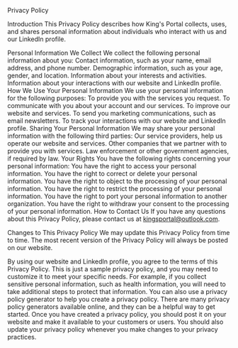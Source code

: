 Privacy Policy

Introduction
This Privacy Policy describes how King's Portal collects, uses, and shares personal information about individuals who interact with us and our LinkedIn profile.

Personal Information We Collect
We collect the following personal information about you:
Contact information, such as your name, email address, and phone number.
Demographic information, such as your age, gender, and location.
Information about your interests and activities.
Information about your interactions with our website and LinkedIn profile.
How We Use Your Personal Information
We use your personal information for the following purposes:
To provide you with the services you request.
To communicate with you about your account and our services.
To improve our website and services.
To send you marketing communications, such as email newsletters.
To track your interactions with our website and LinkedIn profile.
Sharing Your Personal Information
We may share your personal information with the following third parties:
Our service providers, help us operate our website and services.
Other companies that we partner with to provide you with services.
Law enforcement or other government agencies, if required by law.
Your Rights
You have the following rights concerning your personal information:
You have the right to access your personal information.
You have the right to correct or delete your personal information.
You have the right to object to the processing of your personal information.
You have the right to restrict the processing of your personal information.
You have the right to port your personal information to another organization.
You have the right to withdraw your consent to the processing of your personal information.
How to Contact Us
If you have any questions about this Privacy Policy, please contact us at kingsportal@outlook.com.

Changes to This Privacy Policy
We may update this Privacy Policy from time to time. 
The most recent version of the Privacy Policy will always be posted on our website.

By using our website and LinkedIn profile, you agree to the terms of this Privacy Policy.
This is just a sample privacy policy, and you may need to customize it to meet your specific needs. For example, if you collect sensitive personal information, such as health information, you will need to take additional steps to protect that information.
You can also use a privacy policy generator to help you create a privacy policy. There are many privacy policy generators available online, and they can be a helpful way to get started.
Once you have created a privacy policy, you should post it on your website and make it available to your customers or users. You should also update your privacy policy whenever you make changes to your privacy practices.
